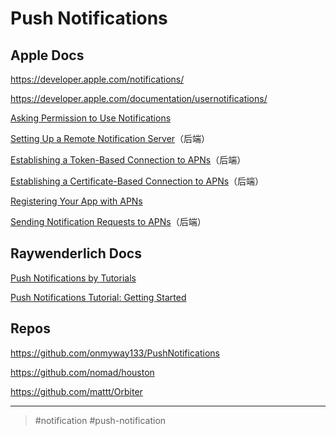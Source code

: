 # Push Notifications

## Apple Docs

<https://developer.apple.com/notifications/>

<https://developer.apple.com/documentation/usernotifications/>

[Asking Permission to Use Notifications](https://developer.apple.com/documentation/usernotifications/asking_permission_to_use_notifications)

[Setting Up a Remote Notification Server](https://developer.apple.com/documentation/usernotifications/setting_up_a_remote_notification_server)（后端）

[Establishing a Token-Based Connection to APNs](https://developer.apple.com/documentation/usernotifications/setting_up_a_remote_notification_server/establishing_a_token-based_connection_to_apns)（后端）

[Establishing a Certificate-Based Connection to APNs](https://developer.apple.com/documentation/usernotifications/setting_up_a_remote_notification_server/establishing_a_certificate-based_connection_to_apns)（后端）

[Registering Your App with APNs](https://developer.apple.com/documentation/usernotifications/registering_your_app_with_apns)

[Sending Notification Requests to APNs](https://developer.apple.com/documentation/usernotifications/setting_up_a_remote_notification_server/sending_notification_requests_to_apns)（后端）

## Raywenderlich Docs

[Push Notifications by Tutorials](https://store.raywenderlich.com/products/push-notifications-by-tutorials)

[Push Notifications Tutorial: Getting Started](https://www.raywenderlich.com/8164-push-notifications-tutorial-getting-started)

## Repos

<https://github.com/onmyway133/PushNotifications>

<https://github.com/nomad/houston>

<https://github.com/mattt/Orbiter>

---

> #notification #push-notification
